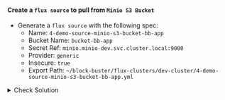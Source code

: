 #### Create a `flux source` to pull from `Minio S3 Bucket`
- Generate a `flux source` with the following spec:
    - Name: `4-demo-source-minio-s3-bucket-bb-app`
    - Bucket Name: `bucket-bb-app`
    - Secret Ref: `minio.minio-dev.svc.cluster.local:9000`
    - Provider: `generic`
    - Insecure: `true`
    - Export Path: `~/block-buster/flux-clusters/dev-cluster/4-demo-source-minio-s3-bucket-bb-app.yml`

<details><summary>Check Solution</summary>

```
flux create source bucket 4-demo-source-minio-s3-bucket-bb-app \
  --bucket-name bucket-bb-app \
  --secret-ref minio-crds \
  --endpoint minio.minio-dev.svc.cluster.local:9000  \
  --provider generic \
  --insecure \
  --export > ~/block-buster/flux-clusters/dev-cluster/4-demo-source-minio-s3-bucket-bb-app.yml
```{{exec}}

</details>

<br>

#### Check the Generated YAML
```
cat ~/block-buster/flux-clusters/dev-cluster/4-demo-source-minio-s3-bucket-bb-app.yml
```{{exec}}

<br>

###### ****If you face any issue or have a new suggestion, please raise it here: [issues tracker](https://github.com/sidd-harth/fluxcd-tracker/issues)*

